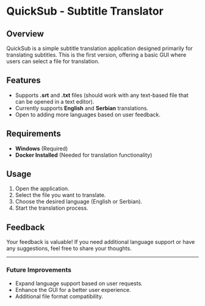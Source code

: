 # QuickSub - Subtitle Translator

## Overview
QuickSub is a simple subtitle translation application designed primarily for translating subtitles. This is the first version, offering a basic GUI where users can select a file for translation.

## Features
- Supports **.srt** and **.txt** files (should work with any text-based file that can be opened in a text editor).
- Currently supports **English** and **Serbian** translations.
- Open to adding more languages based on user feedback.

## Requirements
- **Windows** (Required)
- **Docker Installed** (Needed for translation functionality)

## Usage
1. Open the application.
2. Select the file you want to translate.
3. Choose the desired language (English or Serbian).
4. Start the translation process.

## Feedback
Your feedback is valuable! If you need additional language support or have any suggestions, feel free to share your thoughts.

---
### Future Improvements
- Expand language support based on user requests.
- Enhance the GUI for a better user experience.
- Additional file format compatibility.
